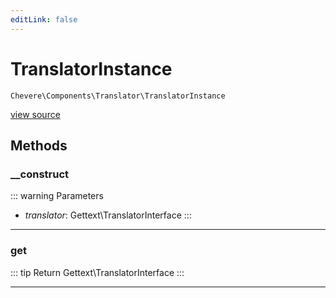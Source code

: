 ```yaml
---
editLink: false
---
```


# TranslatorInstance

`Chevere\Components\Translator\TranslatorInstance`

[view source](https://github.com/chevere/chevere/blob/main/src/Chevere/Components/Translator/TranslatorInstance.php)

## Methods

### __construct

::: warning Parameters
- *translator*: Gettext\TranslatorInterface
:::

---

### get

::: tip Return
Gettext\TranslatorInterface
:::

---
